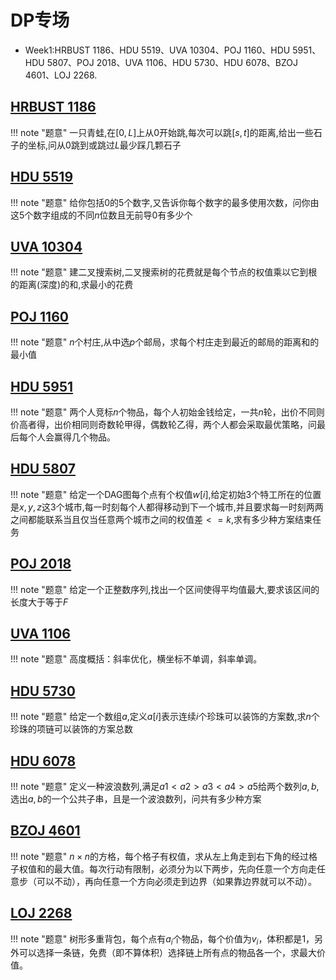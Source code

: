 # DP专场
 - Week1:HRBUST 1186、HDU 5519、UVA 10304、POJ 1160、HDU 5951、
         HDU 5807、POJ 2018、UVA 1106、HDU 5730、HDU 6078、BZOJ 4601、LOJ 2268.

## [HRBUST 1186](http://acm.hrbust.edu.cn/index.php?m=ProblemSet&a=showProblem&problem_id=1186)

!!! note "题意"
    一只青蛙,在$[0,L]$上从$0$开始跳,每次可以跳$[s,t]$的距离,给出一些石子的坐标,问从$0$跳到或跳过$L$最少踩几颗石子

## [HDU 5519](http://acm.hdu.edu.cn/showproblem.php?pid=5519)

!!! note "题意"
    给你包括$0$的$5$个数字,又告诉你每个数字的最多使用次数，问你由这$5$个数字组成的不同$n$位数且无前导$0$有多少个

## [UVA 10304](https://vjudge.net/problem/UVA-10304)

!!! note "题意"
    建二叉搜索树,二叉搜索树的花费就是每个节点的权值乘以它到根的距离(深度)的和,求最小的花费

## [POJ 1160](http://poj.org/problem?id=1160)

!!! note "题意"
    $n$个村庄,从中选$p$个邮局，求每个村庄走到最近的邮局的距离和的最小值

## [HDU 5951](http://acm.hdu.edu.cn/showproblem.php?pid=5951)

!!! note "题意"
	两个人竞标$n$个物品，每个人初始金钱给定，一共$n$轮，出价不同则价高者得，出价相同则奇数轮甲得，偶数轮乙得，两个人都会采取最优策略，问最后每个人会赢得几个物品。

## [HDU 5807](http://acm.hdu.edu.cn/showproblem.php?pid=5951)

!!! note "题意"
    给定一个DAG图每个点有个权值$w[i]$,给定初始$3$个特工所在的位置是$x,y,z$这$3$个城市,每一时刻每个人都得移动到下一个城市,并且要求每一时刻两两之间都能联系当且仅当任意两个城市之间的权值差$<=k$,求有多少种方案结束任务

## [POJ 2018](http://poj.org/problem?id=2018)

!!! note "题意"
    给定一个正整数序列,找出一个区间使得平均值最大,要求该区间的长度大于等于$F$

## [UVA 1106](https://vjudge.net/problem/UVA-1106)

!!! note "题意"
	高度概括：斜率优化，横坐标不单调，斜率单调。

## [HDU 5730](http://acm.hdu.edu.cn/showproblem.php?pid=5730)

!!! note "题意"
    给定一个数组$a$,定义$a[i]$表示连续$i$个珍珠可以装饰的方案数,求$n$个珍珠的项链可以装饰的方案总数

## [HDU 6078](http://acm.hdu.edu.cn/showproblem.php?pid=6078)

!!! note "题意"
    定义一种波浪数列,满足$a1<a2>a3<a4>a5$给两个数列$a,b$,选出$a,b$的一个公共子串，且是一个波浪数列，问共有多少种方案

## [BZOJ 4601](http://www.lydsy.com/JudgeOnline/problem.php?id=4601)

!!! note "题意"
	$n×n$的方格，每个格子有权值，求从左上角走到右下角的经过格子权值和的最大值。每次行动有限制，必须分为以下两步，先向任意一个方向走任意步（可以不动），再向任意一个方向必须走到边界（如果靠边界就可以不动）。

## [LOJ 2268](https://loj.ac/problem/2268)

!!! note "题意"
	树形多重背包，每个点有$a_i$个物品，每个价值为$v_i$，体积都是$1$，另外可以选择一条链，免费（即不算体积）选择链上所有点的物品各一个，求最大价值。

